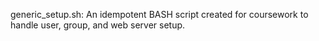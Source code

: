 generic_setup.sh: An idempotent BASH script created for coursework to handle user, group, and web server setup.